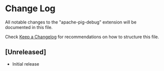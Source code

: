 # Change Log

All notable changes to the "apache-pig-debug" extension will be documented in this file.

Check [Keep a Changelog](http://keepachangelog.com/) for recommendations on how to structure this file.

## [Unreleased]

- Initial release
